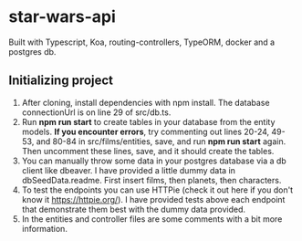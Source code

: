 # star-wars-api

Built with Typescript, Koa, routing-controllers, TypeORM, docker and a postgres db.

## Initializing project

1. After cloning, install dependencies with npm install. The database connectionUrl is on line 29 of src/db.ts.
2. Run **npm run start** to create tables in your database from the entity models. **If you encounter errors**,
try commenting out lines 20-24, 49-53, and 80-84 in src/films/entities, save, and run **npm run start** again. Then uncomment these lines, save,
and it should create the tables.
3. You can manually throw some data in your postgres database via a db client like dbeaver.
I have provided a little dummy data in dbSeedData.readme. First insert films, then planets, then characters.
4. To test the endpoints you can use HTTPie (check it out here if you don't know it https://httpie.org/). 
I have provided tests above each endpoint that demonstrate them best with the dummy data provided. 
5. In the entities and controller files are some comments with a bit more information.
